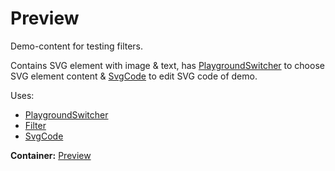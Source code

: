 # Preview

Demo-content for testing filters.

Contains SVG element with image & text, has [PlaygroundSwitcher](#playgroundswitcher) to choose SVG element content & [SvgCode](#svgcode-1) to edit SVG code of demo.

Uses:

* [PlaygroundSwitcher](#playgroundswitcher)
* [Filter](#filter-1)
* [SvgCode](#svgcode-1)

__Container:__ [Preview](#playground-1)
